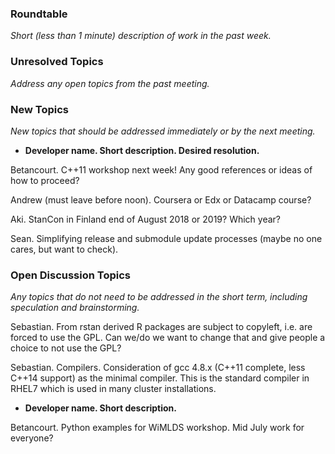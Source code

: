 ### Roundtable
_Short (less than 1 minute) description of work in the past week._

### Unresolved Topics
_Address any open topics from the past meeting._

### New Topics
_New topics that should be addressed immediately or by the next
meeting._

* __Developer name.  Short description.  Desired resolution.__

Betancourt. C++11 workshop next week!  Any good references or ideas of how to proceed?

Andrew (must leave before noon). Coursera or Edx or Datacamp course?

Aki. StanCon in Finland end of August 2018 or 2019? Which year?

Sean. Simplifying release and submodule update processes (maybe no one cares, but want to check). 


### Open Discussion Topics
_Any topics that do not need to be addressed in the short term,
including speculation and brainstorming._

Sebastian. From rstan derived R packages are subject to copyleft, i.e. are forced to use the GPL. Can we/do we want to change that and give people a choice to not use the GPL?

Sebastian. Compilers. Consideration of gcc 4.8.x (C++11 complete, less C++14 support) as the minimal compiler. This is the standard compiler in RHEL7 which is used in many cluster installations.

* __Developer name.  Short description.__

Betancourt.  Python examples for WiMLDS workshop.  Mid July work for everyone?